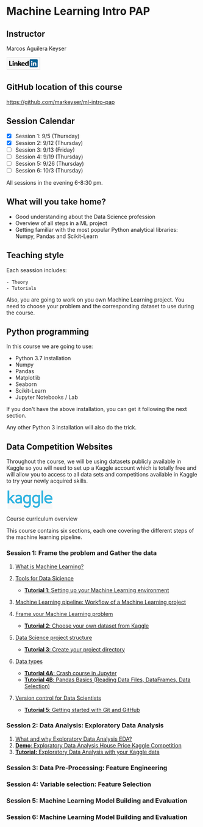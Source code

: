 # Machine Learning Intro PAP

## Instructor

Marcos Aguilera Keyser 

[![](/imgs/linkedin.png)](https://www.linkedin.com/in/markeyser/)

## GitHub location of this course

https://github.com/markeyser/ml-intro-pap

## Session Calendar

- [X] Session 1: 9/5 (Thursday)
- [X] Session 2: 9/12 (Thursday)
- [ ] Session 3: 9/13 (Friday)
- [ ] Session 4: 9/19 (Thursday)
- [ ] Session 5: 9/26 (Thursday)
- [ ] Session 6: 10/3 (Thursday)

All sessions in the evening 6-8:30 pm.

## What will you take home?

- Good understanding about the Data Science profession
- Overview of all steps in a ML project
- Getting familiar with the most popular Python analytical libraries: Numpy, Pandas and Scikit-Learn

## Teaching style

Each seassion includes:

    - Theory
    - Tutorials 
    
Also, you are going to work on you own Machine Learning project. You need to choose your problem and the corresponding dataset to use during the course.

## Python programming

In this course we are going to use:

- Python 3.7 installation
- Numpy
- Pandas
- Matplotlib
- Seaborn
- Scikit-Learn
- Jupyter Notebooks / Lab

If you don't have the above installation, you can get it following the next section.

Any other Python 3 installation will also do the trick.

## Data Competition Websites

Throughout the course, we will be using datasets publicly available in Kaggle so you will need to set up a Kaggle account which is totally free and will allow you to access to all data sets and competitions available in Kaggle to try your newly acquired skills. 

[![](/imgs/kagglelogo.png)](https://www.kaggle.com/)

 Course curriculum overview

This course contains six sections, each one covering the different steps of the machine learning pipeline. 

### Session 1: Frame the problem and Gather the data

1. [What is Machine Learning?](https://github.com/markeyser/ml-intro-pap/blob/master/notes-S1/01-What-is-Machine-Learning.ipynb)
2. [Tools for Data Sicience](https://github.com/markeyser/ml-intro-pap/blob/master/notes-S1/02-Tools-for-Data-Science.ipynb)
    - [**Tutorial 1**: Setting up your Machine Learning environment](https://github.com/markeyser/ml-intro-pap/blob/master/notes-S1/Tutorial-1-Setting-up-ML-Environment.ipynb)
3. [Machine Learning pipeline: Workflow of a Machine Learning project](https://github.com/markeyser/ml-intro-pap/blob/master/notes-S1/03-Machine-Learning-pipeline.ipynb)
4. [Frame your Machine Learning problem](https://github.com/markeyser/ml-intro-pap/blob/master/notes-S1/04-Frame-your-ML-%20problem.ipynb)
    - [**Tutorial 2**: Choose your own dataset from Kaggle](https://github.com/markeyser/ml-intro-pap/blob/master/notes-S1/Tutorial-02-Data-from-Kaggle.ipynb)

5. [Data Science project structure](https://github.com/markeyser/ml-intro-pap/blob/master/notes-S1/05-Data-Science-project-structure.ipynb)
    - [**Tutorial 3**: Create your project directory](https://github.com/markeyser/ml-intro-pap/blob/master/notes-S1/05-Data-Science-project-structure.ipynb)
6. [Data types](https://github.com/markeyser/ml-intro-pap/blob/master/notes/06-Data-Types.ipynb)
    - [**Tutorial 4A**: Crash course in Jupyter](https://github.com/markeyser/ml-intro-pap/blob/master/notes-S1/Tutorial-04A-Jupyter-Crash-Course.ipynb)
    - [**Tutorial 4B**: Pandas Basics (Reading Data Files, DataFrames, Data Selection)](https://github.com/markeyser/ml-intro-pap/blob/master/notes-S1/Tutorial-04B-Pandas-Basics.ipynb)
6. [Version control for Data Scientists](https://github.com/markeyser/ml-intro-pap/blob/master/notes-S1/05-Data-Science-project-structure.ipynb)
    - [**Tutorial 5**: Getting started with Git and GitHub](https://github.com/markeyser/ml-intro-pap/blob/master/notes-S1/05-Data-Science-project-structure.ipynb)

### Session 2: Data Analysis: Exploratory Data Analysis

1. [What and why Exploratory Data Analysis EDA?](https://github.com/markeyser/ml-intro-pap/blob/master/notes-S2/01-Introduction.ipynb)
2. [**Demo**: Exploratory Data Analysis House Price Kaggle Competition](https://github.com/markeyser/ml-intro-pap/blob/master/notes-S2/02-Demo-Data-Analysis.ipynb)
3. [**Tutorial:** Exploratory Data Analysis with your Kaggle data](https://github.com/markeyser/ml-intro-pap/blob/master/notes-S2/03-Tutorial-Data-Analysis.ipynb)

### Session 3: Data Pre-Processing: Feature Engineering
### Session 4: Variable selection: Feature Selection
### Session 5: Machine Learning Model Building and Evaluation
### Session 6: Machine Learning Model Building and Evaluation
